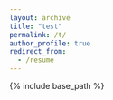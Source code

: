 ```yaml
---
layout: archive
title: "test"
permalink: /t/
author_profile: true
redirect_from:
  - /resume
---
```


{% include base_path %}